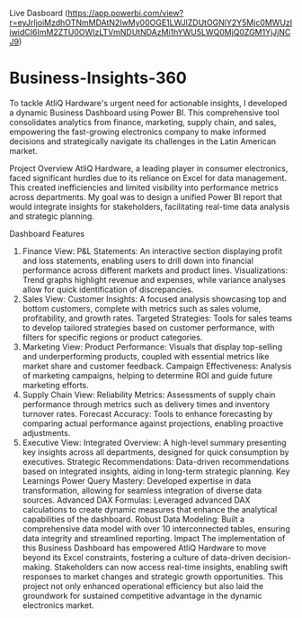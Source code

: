 Live Dasboard (https://app.powerbi.com/view?r=eyJrIjoiMzdhOTNmMDAtN2IwMy00OGE1LWJlZDUtOGNlY2Y5Mjc0MWUzIiwidCI6ImM2ZTU0OWIzLTVmNDUtNDAzMi1hYWU5LWQ0MjQ0ZGM1YjJjNCJ9)

# Business-Insights-360
To tackle AtliQ Hardware's urgent need for actionable insights, I developed a dynamic Business Dashboard using Power BI. This comprehensive tool consolidates analytics from finance, marketing, supply chain, and sales, empowering the fast-growing electronics company to make informed decisions and strategically navigate its challenges in the Latin American market.

Project Overview
AtliQ Hardware, a leading player in consumer electronics, faced significant hurdles due to its reliance on Excel for data management. This created inefficiencies and limited visibility into performance metrics across departments. My goal was to design a unified Power BI report that would integrate insights for stakeholders, facilitating real-time data analysis and strategic planning.

Dashboard Features
1. Finance View:
P&L Statements: An interactive section displaying profit and loss statements, enabling users to drill down into financial performance across different markets and product lines.
Visualizations: Trend graphs highlight revenue and expenses, while variance analyses allow for quick identification of discrepancies.
2. Sales View:
Customer Insights: A focused analysis showcasing top and bottom customers, complete with metrics such as sales volume, profitability, and growth rates.
Targeted Strategies: Tools for sales teams to develop tailored strategies based on customer performance, with filters for specific regions or product categories.
3. Marketing View:
Product Performance: Visuals that display top-selling and underperforming products, coupled with essential metrics like market share and customer feedback.
Campaign Effectiveness: Analysis of marketing campaigns, helping to determine ROI and guide future marketing efforts.
4. Supply Chain View:
Reliability Metrics: Assessments of supply chain performance through metrics such as delivery times and inventory turnover rates.
Forecast Accuracy: Tools to enhance forecasting by comparing actual performance against projections, enabling proactive adjustments.
5. Executive View:
Integrated Overview: A high-level summary presenting key insights across all departments, designed for quick consumption by executives.
Strategic Recommendations: Data-driven recommendations based on integrated insights, aiding in long-term strategic planning.
Key Learnings
Power Query Mastery: Developed expertise in data transformation, allowing for seamless integration of diverse data sources.
Advanced DAX Formulas: Leveraged advanced DAX calculations to create dynamic measures that enhance the analytical capabilities of the dashboard.
Robust Data Modeling: Built a comprehensive data model with over 10 interconnected tables, ensuring data integrity and streamlined reporting.
Impact
The implementation of this Business Dashboard has empowered AtliQ Hardware to move beyond its Excel constraints, fostering a culture of data-driven decision-making. Stakeholders can now access real-time insights, enabling swift responses to market changes and strategic growth opportunities. This project not only enhanced operational efficiency but also laid the groundwork for sustained competitive advantage in the dynamic electronics market.
